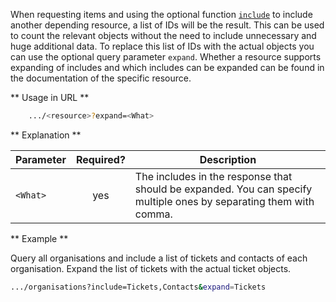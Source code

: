 When requesting items and using the optional function [```include```](#include_more_information) to include another depending resource, a list of IDs will be the result. This can be used to count the relevant objects without the need to include unnecessary and huge additional data. To replace this list of IDs with the actual objects you can use the optional query parameter ```expand```. Whether a resource supports expanding of includes and which includes can be expanded can be found in the documentation of the specific resource.

** Usage in URL **
``` bash
    .../<resource>?expand=<What>
```


** Explanation **

|Parameter|Required?|Description|
|-|:-:|-|
|```<What>```|yes|The includes in the response that should be expanded. You can specify multiple ones by separating them with comma.|


** Example **

Query all organisations and include a list of tickets and contacts of each organisation. Expand the list of tickets with the actual ticket objects.

``` bash
.../organisations?include=Tickets,Contacts&expand=Tickets
```